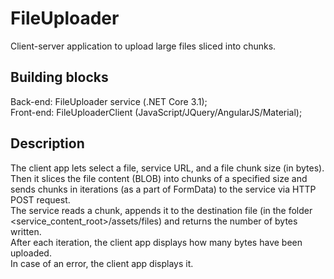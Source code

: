 # FileUploader
Client-server application to upload large files sliced into chunks.

## Building blocks
Back-end: FileUploader service (.NET Core 3.1);\
Front-end: FileUploaderClient (JavaScript/JQuery/AngularJS/Material);

## Description
The client app lets select a file, service URL, and a file chunk size (in bytes).\
Then it slices the file content (BLOB) into chunks of a specified size and sends chunks in iterations (as a part of FormData) to the service via HTTP POST request.\
The service reads a chunk, appends it to the destination file (in the folder <service_content_root>/assets/files) and returns the number of bytes written.\
After each iteration, the client app displays how many bytes have been uploaded.\
In case of an error, the client app displays it.
